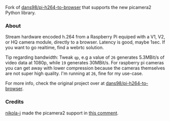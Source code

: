 Fork of [dans98/pi-h264-to-browser](https://github.com/dans98/pi-h264-to-browser/) that supports the new picamera2 Python library.

### About

Stream hardware encoded h.264 from a Raspberry Pi equiped with a V1, V2, or HQ camera module, directly to a browser. Latency is good, maybe 1sec. If you want to go realtime, find a webrtc solution.

Tip regarding bandwidth: Tweak `qp`, e.g a value of `26` generates 5.3MBit/s of video data at 1080p, while `19` generates 30MBit/s. For raspberry pi cameras you can get away with lower compression because the cameras themselves are not super high quality. I'm running at `26`, fine for my use-case.

For more info, check the original project over at [dans98/pi-h264-to-browser](https://github.com/dans98/pi-h264-to-browser/).

### Credits

[nikola-j](https://github.com/nikola-j) made the picamera2 support in [this comment](https://github.com/dans98/pi-h264-to-browser/discussions/12#discussioncomment-7901632).
